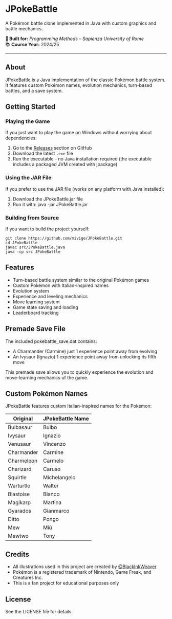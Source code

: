 # JPokeBattle

A Pokémon battle clone implemented in Java with custom graphics and battle mechanics.

**🚀 Built for:** *Programming Methods – Sapienza University of Rome*  
📚 **Course Year:** 2024/25  

---

## About

JPokeBattle is a Java implementation of the classic Pokémon battle system. It features custom Pokémon names, evolution mechanics, turn-based battles, and a save system.

## Getting Started

### Playing the Game

If you just want to play the game on Windows without worrying about dependencies:

1. Go to the [Releases](https://github.com/mivige/JPokeBattle/releases) section on GitHub
2. Download the latest `.exe` file
3. Run the executable - no Java installation required (the executable includes a packaged JVM created with jpackage)

### Using the JAR File

If you prefer to use the JAR file (works on any platform with Java installed):

1. Download the JPokeBattle.jar file
2. Run it with: java -jar JPokeBattle.jar

### Building from Source

If you want to build the project yourself:

```
git clone https://github.com/mivige/JPokeBattle.git
cd JPokeBattle
javac src/JPokeBattle.java
java -cp src JPokeBattle
```

## Features

- Turn-based battle system similar to the original Pokémon games
- Custom Pokémon with Italian-inspired names
- Evolution system
- Experience and leveling mechanics
- Move learning system
- Game state saving and loading
- Leaderboard tracking

## Premade Save File

The included pokebattle_save.dat contains:
- A Charmander (Carmine) just 1 experience point away from evolving
- An Ivysaur (Ignazio) 1 experience point away from unlocking its fifth move

This premade save allows you to quickly experience the evolution and move-learning mechanics of the game.

## Custom Pokémon Names

JPokeBattle features custom Italian-inspired names for the Pokémon:

| Original    | JPokeBattle Name |
| ----------- | ---------------- |
| Bulbasaur   | Bulbo            |
| Ivysaur     | Ignazio          |
| Venusaur    | Vincenzo         |
| Charmander  | Carmine          |
| Charmeleon  | Carmelo          |
| Charizard   | Caruso           |
| Squirtle    | Michelangelo     |
| Warturtle   | Walter           |
| Blastoise   | Blanco           |
| Magikarp    | Martina          |
| Gyarados    | Gianmarco        |
| Ditto       | Pongo            |
| Mew         | Miù              |
| Mewtwo      | Tony             |

## Credits

- All illustrations used in this project are created by [@BlackInkWeaver](https://drive.google.com/drive/folders/1FJKf4OkBoxlVyKWVBWs-OPnSvEmgNXrY)
- Pokémon is a registered trademark of Nintendo, Game Freak, and Creatures Inc.
- This is a fan project for educational purposes only

## License

See the LICENSE file for details.